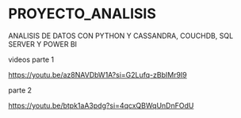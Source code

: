 # PROYECTO_ANALISIS
ANALISIS DE DATOS CON PYTHON Y CASSANDRA, COUCHDB, SQL SERVER Y POWER BI

videos
parte 1

https://youtu.be/az8NAVDbW1A?si=G2Lufq-zBbIMr9I9

parte 2

https://youtu.be/btpk1aA3pdg?si=4qcxQBWqUnDnFOdU